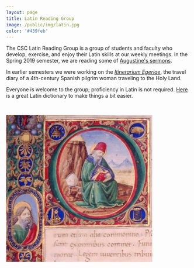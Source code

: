 ```yaml
---
layout: page
title: Latin Reading Group
image: /public/img/latin.jpg
color: '#439feb'
---
```


The CSC Latin Reading Group is a group of students and faculty who develop, exercise, and enjoy their Latin skills at our weekly meetings. In the Spring 2019 semester, we are reading some of <a href="https://www.augustinus.it/latino/commento_lsg/index2.htm" target="_blank"> Augustine's sermons</a>.

In earlier semesters we were working on the <a href="http://www.thelatinlibrary.com/egeria.html" target="_blank">*Itinerarium Egeriae*</a>, the travel diary of a 4th-century Spanish pilgrim woman traveling to the Holy Land.

Everyone is welcome to the group; proficiency in Latin is not required. <a href="http://logeion.uchicago.edu/index.html" target="_blank">Here</a> is a great Latin dictionary to make things a bit easier.


<br>

<a href="https://docs.google.com/document/d/13lSfb6d7SiSKyt9hDT4QEmDJVNge3hXHkhdatekSdMw/edit" target="_blank"><img class="img-single" align="center" src="/public/img/augustine.png" width="400"></a>
